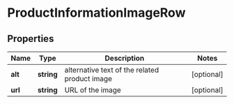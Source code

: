 # ProductInformationImageRow

## Properties

| Name | Type | Description | Notes |
|------------ | ------------- | ------------- | -------------|
**alt** | **string** | alternative text of the related product image |[optional]|
**url** | **string** | URL of the image |[optional]|